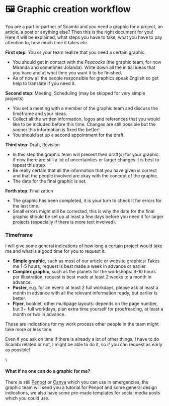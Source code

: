 # 🖼 Graphic creation workflow

You are a part or partner of Scambi and you need a graphic for a project, an article, a post or anything else? Then this is the right document for you! Here it will be explained, what steps you have to take, what you have to pay attention to, how much time it takes etc.

**First step**: You or your team realize that you need a certain graphic.

* You should get in contact with the _Peacocks_ (the graphic team, for now Miranda and sometimes Jolanda). Write down all the initial ideas that you have and at what time you want it to be finished.
* As of now all the people responsible for graphics speak English so get help to translate if you need it.

**Second step**: Meeting, Scheduling (may be skipped for very simple projects)

* You set a meeting with a member of the graphic team and discuss the timeframe and your ideas.
* Collect all the written information, logos and references that you would like to be included before this time. Changes are still possible but the sooner this information is fixed the better!
* You should set up a second appointment for the draft.

**Third step**: Draft, Revision

* In this step the graphic team will present their draft(s) for your graphic. If now there are still a lot of uncertainties or larger changes it is best to repeat this step.
* Be really certain that all the information that you have given is correct and that the people involved are okay with the concept of the graphic.
* The date for the final graphic is set.

**Forth step**: Finalization

* The graphic has been completed, it is your turn to check it for errors for the last time.
* Small errors might still be corrected, this is why the date for the final graphic should be set up at least a few days before you need it for larger projects (especially if there is more text involved).

### Timeframe

I will give some general indications of how long a certain project would take me and what is a good time for you to request it.

* **Simple graphic**, such as most of our article or website graphics: Takes me 1-5 hours, request is best made a week in advance or earlier.
* **Complex graphic**, such as the planets for the workshops: 3-10 hours per illustration, request is best made at least 2 weeks to a month in advance.
* **Poster**, e.g. for an event: at least 2 full workdays, please ask at least a month in advance with all the relevant information ready, but earlier is better.
* **Flyer**, booklet, other multipage layouts: depends on the page number, but 3+ full workdays, plan extra time yourself for proofreading, at least a month or two in advance.

Those are indications for my work process other people in the team might take more or less time.

Even if you ask on time if there is already a lot of other things, I have to do Scambi related or not, I might be able to do it, so if you can request as early as possible!

\


#### What if no one can do a graphic for me?

There is still [Penpot](https://design.penpot.app) or [Canva](https://www.canva.com) which you can use in emergencies, the graphic team will send you a tutorial for Penpot and some general design indications, we also have some pre-made templates for social media posts which you could use.
